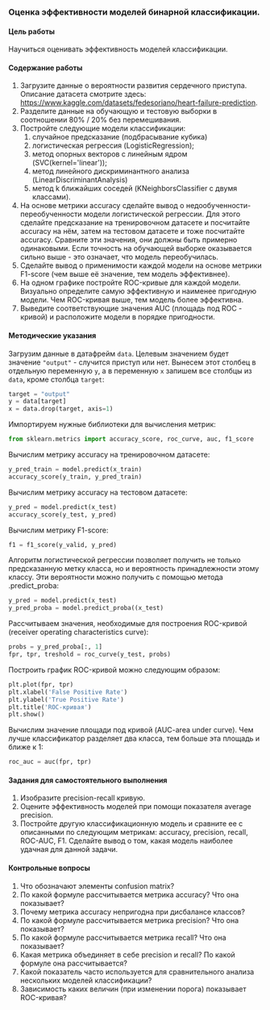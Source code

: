 ### Оценка эффективности моделей бинарной классификации.

#### Цель работы

Научиться оценивать эффективность моделей классификации.

#### Содержание работы

1. Загрузите данные о вероятности развития сердечного приступа. 
Описание датасета смотрите здесь: https://www.kaggle.com/datasets/fedesoriano/heart-failure-prediction.
2. Разделите данные на обучающую и тестовую выборки в соотношении 80% / 20% без перемешивания.
3. Постройте следующие модели классификации:
    1. случайное предсказание (подбрасывание кубика)
    2. логистическая регрессия (LogisticRegression);
    3. метод опорных векторов с линейным ядром (SVC(kernel='linear'));
    4. метод линейного дискриминантного анализа (LinearDiscriminantAnalysis)
    5. метод k ближайших соседей (KNeighborsClassifier с двумя классами).
4. На основе метрики  accuracy  сделайте вывод о недообученности-переобученности модели логистической регрессии. Для этого сделайте предсказание на тренировочном датасете и посчитайте accuracy на нём, затем на тестовом датасете и тоже посчитайте accuracy. Сравните эти значения, они должны быть примерно одинаковыми. Если точность на обучающей выборке оказывается сильно выше - это означает, что модель переобучилась.
5. Сделайте вывод о применимости каждой модели на основе метрики  F1-score (чем выше её значение, тем модель эффективнее).
6. На одном графике постройте ROC-кривые для каждой модели. Визуально определите самую эффективную и наименее пригодную модели. Чем ROC-кривая выше, тем модель более эффективна.
7. Выведите соответствующие значения AUC (площадь под ROC - кривой) и расположите модели в порядке пригодности.


#### Методические указания

Загрузим данные в датафрейм `data`.
Целевым значением будет значение `"output"` - случится приступ или нет. Вынесем этот столбец в отдельную переменную `y`, а в переменную `x` запишем все столбцы из `data`, кроме столбца `target`:

```py
target = "output"
y = data[target]
x = data.drop(target, axis=1)
```

Импортируем нужные библиотеки для вычисления метрик:
```py
from sklearn.metrics import accuracy_score, roc_curve, auc, f1_score

```
Вычислим метрику accuracy на тренировочном датасете:
```py
y_pred_train = model.predict(x_train)
accuracy_score(y_train, y_pred_train)
```

Вычислим метрику accuracy на тестовом датасете:
```py
y_pred = model.predict(x_test)
accuracy_score(y_test, y_pred)
```

Вычислим метрику F1-score:
```py
f1 = f1_score(y_valid, y_pred)
```

Алгоритм логистической регрессии позволяет получить не только предсказанную метку класса, но и вероятность принадлежности этому классу. Эти вероятности можно получить с помощью метода .predict_proba:

```py
y_pred = model.predict(x_test)
y_pred_proba = model.predict_proba((x_test)
```

Рассчитываем значения, необходимые для построения ROC-кривой (receiver operating characteristics curve):

```py
probs = y_pred_proba[:, 1]
fpr, tpr, treshold = roc_curve(y_test, probs)
```

Построить график ROC-кривой можно следующим образом:

```py
plt.plot(fpr, tpr)
plt.xlabel('False Positive Rate')
plt.ylabel('True Positive Rate')
plt.title('ROC-кривая')
plt.show()
```
Вычислим значение площади под кривой (AUC-area under curve). Чем лучше классификатор разделяет два класса, тем больше эта площадь и ближе к 1:

```py
roc_auc = auc(fpr, tpr)
```

#### Задания для самостоятельного выполнения

1. Изобразите precision-recall кривую.
2. Оцените эффективность моделей при помощи показателя average precision.
1. Постройте другую классификационную модель и сравните ее с описанными по следующим метрикам: accuracy, precision, recall, ROC-AUC, F1. Сделайте вывод о том, какая модель наиболее удачная для данной задачи.

#### Контрольные вопросы

1. Что обозначают элементы confusion matrix?
2. По какой формуле рассчитывается метрика accuracy? Что она показывает?
3. Почему метрика accuracy непригодна при дисбалансе классов?
4. По какой формуле рассчитывается метрика precision? Что она показывает?
5. По какой формуле рассчитывается метрика recall? Что она показывает?
6. Какая метрика объединяет в себе precision и recall? По какой формуле она рассчитывается?
7. Какой показатель часто используется для сравнительного анализа нескольких моделей классификации?
8. Зависимость каких величин (при изменении порога) показывает ROC-кривая?